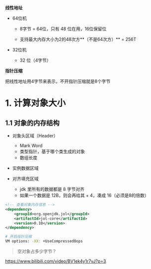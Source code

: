 **线性地址**

- 64位机

  - 8字节 = 64位，只有 48 位在用，16位保留位

  - 支持最大内存大小为2的48次方**（不是64次方）** = 256T

- 32位机
  - 32 位（4字节）

**指针压缩**

把线性地址用4字节来表示，不开指针压缩就是8个字节



# 1. 计算对象大小

## 1.1 对象的内存结构

- 对象头区域（Header）
  - Mark Word
  - 类型指针，基于哪个类生成的对象
  - 数组长度

- 实例数据区域

- 对齐填充区域
  - jdk 里所有的数据都是 8 字节对齐
  - 如果一个数据是 12B，则会再给其 + 4，凑成 16（必须是8的倍数）

```xml
<!-- 查看对象内存信息 -->
<dependency>
    <groupId>org.openjdk.jol</groupId>
    <artifactId>jol-core</artifactId>
    <version>0.10</version>
</dependency>
```

```bash
# 开启指针压缩
VM options: -XX: +UseCompressedOops
```



> 空对象占多少字节？





https://www.bilibili.com/video/BV1ek4y1r7vJ?p=3